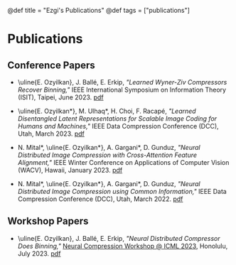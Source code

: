 @def title = "Ezgi's Publications"
@def tags = ["publications"]

# Publications


## Conference Papers
* \uline{E. Ozyilkan}, J. Ballé, E. Erkip, *"Learned Wyner-Ziv Compressors Recover Binning,"* IEEE International Symposium on Information Theory (ISIT), Taipei, June 2023. [pdf](https://arxiv.org/pdf/2305.04380.pdf) 

* \uline{E. Ozyilkan*}, M. Ulhaq\*, H. Choi, F. Racapé, *"Learned Disentangled Latent Representations for Scalable Image Coding for Humans and Machines,"* IEEE Data Compression Conference (DCC), Utah, March 2023. [pdf](https://ieeexplore.ieee.org/document/10125297)

* N. Mital\*, \uline{E. Ozyilkan*}, A. Gargani\*, D. Gunduz, *"Neural Distributed Image Compression with Cross-Attention Feature Alignment,"* IEEE Winter Conference on Applications of Computer Vision (WACV), Hawaii, January 2023. [pdf](https://openaccess.thecvf.com/content/WACV2023/papers/Mital_Neural_Distributed_Image_Compression_With_Cross-Attention_Feature_Alignment_WACV_2023_paper.pdf)

* N. Mital\*, \uline{E. Ozyilkan*}, A. Gargani\*, D. Gunduz, *"Neural Distributed Image Compression using Common Information,"* IEEE Data Compression Conference (DCC), Utah, March 2022. [pdf](https://ieeexplore.ieee.org/document/9810729)

## Workshop Papers
* \uline{E. Ozyilkan}, J. Ballé, E. Erkip, *"Neural Distributed Compressor Does Binning,"* [Neural Compression Workshop @ ICML 2023](https://neuralcompression.github.io/workshop23), Honolulu, July 2023. [pdf](https://openreview.net/forum?id=3Dq4FZJSga) 








